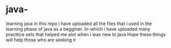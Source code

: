 # java-
learning java 
in this repo i have uploaded all the files that i used in the learning phase of java as a begginer.
In-which i have uploaded many practtice sets that helped me alot when i was new to java 
Hope these things will help those who are seeking it 

